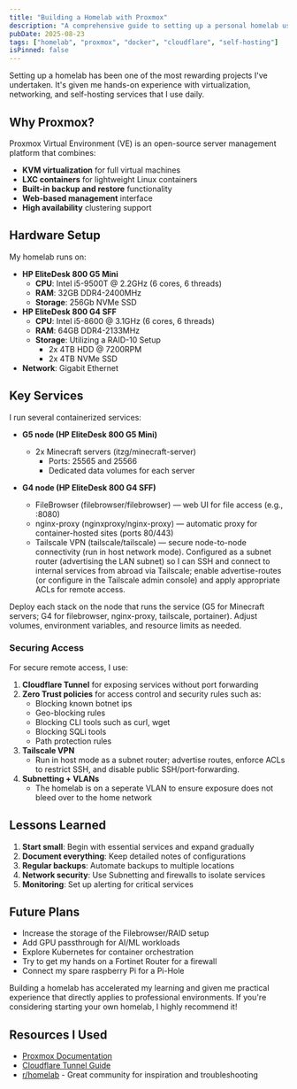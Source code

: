 ```yaml
---
title: "Building a Homelab with Proxmox"
description: "A comprehensive guide to setting up a personal homelab using Proxmox, Docker, and Cloudflare for secure remote access."
pubDate: 2025-08-23
tags: ["homelab", "proxmox", "docker", "cloudflare", "self-hosting"]
isPinned: false
---
```


Setting up a homelab has been one of the most rewarding projects I've undertaken. It's given me hands-on experience with virtualization, networking, and self-hosting services that I use daily.

## Why Proxmox?

Proxmox Virtual Environment (VE) is an open-source server management platform that combines:

- **KVM virtualization** for full virtual machines
- **LXC containers** for lightweight Linux containers
- **Built-in backup and restore** functionality
- **Web-based management** interface
- **High availability** clustering support

## Hardware Setup

My homelab runs on:

- **HP EliteDesk 800 G5 Mini**
  - **CPU**: Intel i5-9500T @ 2.2GHz (6 cores, 6 threads)
  - **RAM**: 32GB DDR4-2400MHz
  - **Storage**: 256Gb NVMe SSD
- **HP EliteDesk 800 G4 SFF**
  - **CPU**: Intel i5-8600 @ 3.1GHz (6 cores, 6 threads)
  - **RAM**: 64GB DDR4-2133MHz
  - **Storage**:
    Utilizing a RAID-10 Setup
    - 2x 4TB HDD @ 7200RPM
    - 2x 4TB NVMe SSD
- **Network**: Gigabit Ethernet

## Key Services

I run several containerized services:

- **G5 node (HP EliteDesk 800 G5 Mini)**
  - 2x Minecraft servers (itzg/minecraft-server)
    - Ports: 25565 and 25566
    - Dedicated data volumes for each server

- **G4 node (HP EliteDesk 800 G4 SFF)**
  - FileBrowser (filebrowser/filebrowser) — web UI for file access (e.g., :8080)
  - nginx-proxy (nginxproxy/nginx-proxy) — automatic proxy for container-hosted sites (ports 80/443)
  - Tailscale VPN (tailscale/tailscale) — secure node-to-node connectivity (run in host network mode). Configured as a subnet router (advertising the LAN subnet) so I can SSH and connect to internal services from abroad via Tailscale; enable advertise-routes (or configure in the Tailscale admin console) and apply appropriate ACLs for remote access.

Deploy each stack on the node that runs the service (G5 for Minecraft servers; G4 for filebrowser, nginx-proxy, tailscale, portainer). Adjust volumes, environment variables, and resource limits as needed.

### Securing Access

For secure remote access, I use:

1. **Cloudflare Tunnel** for exposing services without port forwarding
2. **Zero Trust policies** for access control and security rules such as:
   - Blocking known botnet ips
   - Geo-blocking rules
   - Blocking CLI tools such as curl, wget
   - Blocking SQLi tools
   - Path protection rules
3. **Tailscale VPN**
   - Run in host mode as a subnet router; advertise routes, enforce ACLs to restrict SSH, and disable public SSH/port‑forwarding.
4. **Subnetting + VLANs**
   - The homelab is on a seperate VLAN to ensure exposure does not bleed over to the home network

## Lessons Learned

1. **Start small**: Begin with essential services and expand gradually
2. **Document everything**: Keep detailed notes of configurations
3. **Regular backups**: Automate backups to multiple locations
4. **Network security**: Use Subnetting and firewalls to isolate services
5. **Monitoring**: Set up alerting for critical services

## Future Plans

- Increase the storage of the Filebrowser/RAID setup
- Add GPU passthrough for AI/ML workloads
- Explore Kubernetes for container orchestration
- Try to get my hands on a Fortinet Router for a firewall
- Connect my spare raspberry Pi for a Pi-Hole

Building a homelab has accelerated my learning and given me practical experience that directly applies to professional environments. If you're considering starting your own homelab, I highly recommend it!

## Resources I Used

- [Proxmox Documentation](https://pve.proxmox.com/wiki/Main_Page)
- [Cloudflare Tunnel Guide](https://developers.cloudflare.com/cloudflare-one/connections/connect-apps/)
- [r/homelab](https://reddit.com/r/homelab) - Great community for inspiration and troubleshooting
